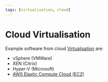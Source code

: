 ```yaml
---
tags: [virtualisation, cloud]
---
```


# Cloud Virtualisation

Example software from cloud [Virtualisation](202311161439.md) are:
- vSphere (VMWare)
- XEN (Citrix)
- Hyper-V (Microsoft)
- [AWS Elastic Compute Cloud (EC2)](202401152149.md)
